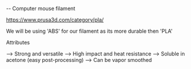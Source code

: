 -- Computer mouse filament

https://www.prusa3d.com/category/pla/ 

We will be using 'ABS' for our filament as its more durable then 'PLA'

Attributes 

--> Strong and versatile
--> High impact and heat resistance
--> Soluble in acetone (easy post-processing)
--> Can be vapor smoothed
